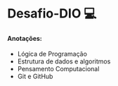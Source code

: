 # Desafio-DIO 💻
#### Anotações:
  - Lógica de Programação
  - Estrutura de dados e algoritmos
  - Pensamento Computacional
  - Git e GitHub
  
